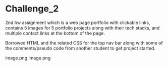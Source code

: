 # Challenge_2
 2nd hw assignment which is a web page portfolio with clickable links, contains 5 images for 5 portfolio projects along with their tech stacks, and multiple contact links at the bottom of the page.

 Borrowed HTML and the related CSS for the top nav bar along with some of the comments/pseudo code from another student to get project started.
 
 image.png
 image.png